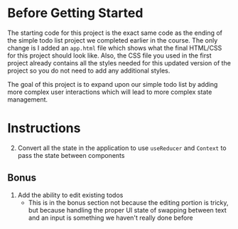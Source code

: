 # Before Getting Started

The starting code for this project is the exact same code as the ending of the simple todo list project we completed earlier in the course. The only change is I added an `app.html` file which shows what the final HTML/CSS for this project should look like. Also, the CSS file you used in the first project already contains all the styles needed for this updated version of the project so you do not need to add any additional styles.

The goal of this project is to expand upon our simple todo list by adding more complex user interactions which will lead to more complex state management.

# Instructions

<!-- 1. The state for our todos should be stored in local storage so when we come back to the page at a later time all our data is still there -->

2. Convert all the state in the application to use `useReducer` and `Context` to pass the state between components
   <!-- 3. Add the ability to delete existing todos -->
   <!-- 4. Add a form that lets you filter todos by their name and hide completed todos -->

## Bonus

1. Add the ability to edit existing todos
   - This is in the bonus section not because the editing portion is tricky, but because handling the proper UI state of swapping between text and an input is something we haven't really done before
